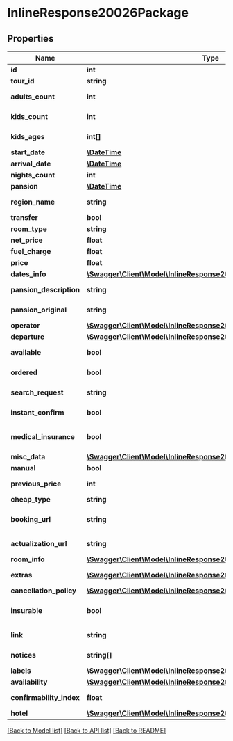 # InlineResponse20026Package

## Properties
Name | Type | Description | Notes
------------ | ------------- | ------------- | -------------
**id** | **int** | ID пакета | [optional] 
**tour_id** | **string** | ID тура в системе | [optional] 
**adults_count** | **int** | Количество взрослых туристов | [optional] 
**kids_count** | **int** | Количество детей туристов | [optional] 
**kids_ages** | **int[]** | Возраста детей туристов | [optional] 
**start_date** | [**\DateTime**](\DateTime.md) | Дата вылета | [optional] 
**arrival_date** | [**\DateTime**](\DateTime.md) | Дата заезда | [optional] 
**nights_count** | **int** | Количество ночей | [optional] 
**pansion** | [**\DateTime**](\DateTime.md) | Тип пансиона | [optional] 
**region_name** | **string** | Называние региона | [optional] 
**transfer** | **bool** | Трансфер до отеля | [optional] 
**room_type** | **string** | Тип номера | [optional] 
**net_price** | **float** | Net price | [optional] 
**fuel_charge** | **float** | Топливный сбор | [optional] 
**price** | **float** | Цена | [optional] 
**dates_info** | [**\Swagger\Client\Model\InlineResponse20024DatesInfo**](InlineResponse20024DatesInfo.md) |  | [optional] 
**pansion_description** | **string** | Описание типа питания | [optional] 
**pansion_original** | **string** | Идентификатор типа питания | [optional] 
**operator** | [**\Swagger\Client\Model\InlineResponse20024Operator**](InlineResponse20024Operator.md) |  | [optional] 
**departure** | [**\Swagger\Client\Model\InlineResponse20024Departure**](InlineResponse20024Departure.md) |  | [optional] 
**available** | **bool** | Доступен ли пакет сейчас | [optional] 
**ordered** | **bool** | Забронирован ли сейчас? | [optional] 
**search_request** | **string** | Запрос на поиск похожих туров | [optional] 
**instant_confirm** | **bool** | Мгновенное подтверждение | [optional] 
**medical_insurance** | **bool** | Наличие медицинского страхования | [optional] 
**misc_data** | [**\Swagger\Client\Model\InlineResponse20026PackageMiscData**](InlineResponse20026PackageMiscData.md) |  | [optional] 
**manual** | **bool** | Ручной пакет? | [optional] 
**previous_price** | **int** | Предыдушая цена пакета | [optional] 
**cheap_type** | **string** | Тип скидки | [optional] 
**booking_url** | **string** | Абсолютная ссылка на бронирование | [optional] 
**actualization_url** | **string** | Ссылка для актуализации | [optional] 
**room_info** | [**\Swagger\Client\Model\InlineResponse20024RoomInfo**](InlineResponse20024RoomInfo.md) |  | [optional] 
**extras** | [**\Swagger\Client\Model\InlineResponse20026PackageExtras[]**](InlineResponse20026PackageExtras.md) | Дополнительные услуги | [optional] 
**cancellation_policy** | [**\Swagger\Client\Model\InlineResponse20026PackageCancellationPolicy**](InlineResponse20026PackageCancellationPolicy.md) |  | [optional] 
**insurable** | **bool** | Можно ли добавить страховку? | [optional] 
**link** | **string** | Абсолютная ссылка на пакет | [optional] 
**notices** | **string[]** | Уведомления от турсентри | [optional] 
**labels** | [**\Swagger\Client\Model\InlineResponse20024Labels[]**](InlineResponse20024Labels.md) | Labels | [optional] 
**availability** | [**\Swagger\Client\Model\InlineResponse20024Availability**](InlineResponse20024Availability.md) |  | [optional] 
**confirmability_index** | **float** | Индекс подтверждаемости | [optional] 
**hotel** | [**\Swagger\Client\Model\InlineResponse20026PackageHotel**](InlineResponse20026PackageHotel.md) |  | [optional] 

[[Back to Model list]](../../README.md#documentation-for-models) [[Back to API list]](../../README.md#documentation-for-api-endpoints) [[Back to README]](../../README.md)

